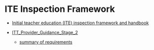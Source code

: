 ITE Inspection Framework
========================

* [Initial teacher education (ITE) inspection framework and handbook](https://www.gov.uk/government/publications/initial-teacher-education-ite-inspection-framework-and-handbook)

* [ITT_Provider_Guidance_Stage_2](https://assets.publishing.service.gov.uk/government/uploads/system/uploads/attachment_data/file/1119026/ITT_Provider_Guidance_Stage_2.pdf)
    * [summary of requirements](https://cccu.sharepoint.com/:w:/s/FacultyofArtsHumanitiesandEducation/EYoXsHIyDXhFvmSBRNB-TgwBs-AhwDo_YR6sEYxOMFxG4A?e=6ii3Qt&wdOrigin=TEAMS-ELECTRON.p2p.mw&wdExp=TEAMS-CONTROL&wdhostclicktime=1677165645850&web=1)
